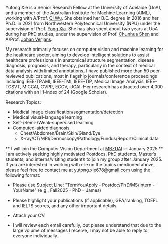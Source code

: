 Yutong Xie is a Senior Research Fellow at the University of Adelaide (UoA), and a member of the Australian Institute for Machine Learning (AIML), working with A/Prof. <a href="http://qi-wu.me/">Qi Wu</a>. She obtained her B.E. degree in 2016 and her Ph.D. in 2021 from Northwestern Polytechnical University (NPU) under the supervision of Prof. <a href="https://jszy.nwpu.edu.cn/en/yongxia.html">Yong Xia</a>. She has also spent about two years at UoA during her PhD studies, under the supervision of Prof. <a href="https://cshen.github.io/">Chunhua Shen</a> and A/Prof. <a href="https://researchers.adelaide.edu.au/profile/johan.verjans">Johan Verjans</a>. 


My research primarily focuses on computer vision and machine learning for the healthcare sector, aiming to develop intelligent solutions to assist healthcare professionals in anatomical structure segmentation, disease diagnosis, prognosis, and therapy, particularly in the context of medical data analysis with limited annotations. I have published more than 50 peer-reviewed publications, most in flagship journals/conference proceedings including IEEE-TPAMI, IEEE-TMI, IEEE-TIP, Medical Image Analysis, IEEE-TCSVT, MICCAI, CVPR, ECCV, IJCAI. Her research has attracted over 4,000 citations with an H-index of 24 (Google Scholar). 

Research Topics:
- Medical image classification/segmentation/detection 
- Medical visual-language learning
- Self-/Semi-/Weak-supervised learning
- Computed-aided diagnosis
  - Chest/Abdomen/Brain/Skin/Gland/Eye
  - X-ray/CT/MRI/Dermoscopy/Pathology/Fundus/Report/Clinical data

** I will join the Computer Vision Department at <a href="https://mbzuai.ac.ae/">MBZUAI</a> in January 2025.** I am actively seeking highly motivated Postdocs, PhD students, Master’s students, and interns/visiting students to join my group after January 2025. If you are interested in working with me on the topics mentioned above, please feel free to contact me at yutong.xie678@gmail.com using the following format:

- Please use Subject Line: "TermYouApply - Postdoc/PhD/MS/Intern - YourName" (e.g., Fall2025 - PhD - James)

- Please highlight your publications (if applicable), GPA/ranking, TOEFL and IELTS scores, and any other important details

- Attach your CV

- I will review each email carefully, but please understand that due to the large volume of messages I receive, I may not be able to reply to everyone individually.
